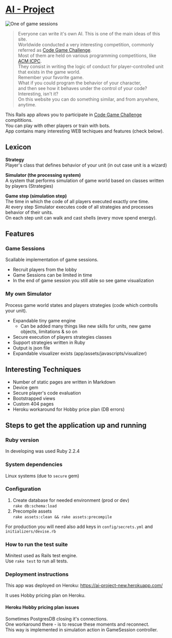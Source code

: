# [AI - Project](https://ai-project-new.herokuapp.com/)
![One of game sessions](https://goo.gl/qDsgo2)

> Everyone can write it's own AI. This is one of the main ideas of this site.  
Worldwide conducted a very interesting competition, commonly referred as [Code Game Challenge](https://habrahabr.ru/post/270953/).  
Most of them are held on various programming competitions, like [ACM ICPC](http://icpc.baylor.edu/).  
They consist in writing the logic of conduct for player-controlled unit that exists in the game world.  
Remember your favorite game.  
What if you could program the behavior of your character,   
and then see how it behaves under the control of your code?  
Interesting, isn't it?  
On this website you can do something similar, and from anywhere, anytime.

This Rails app allows you to participate in [Code Game Challenge](https://habrahabr.ru/post/270953/) compititions.  
You can play with other players or train with bots.   
App contains many interesting WEB techiques and features (check below).

## Lexicon
**Strategy**  
Player's class that defines behavior of your unit (in out case unit is a wizard)

**Simulator (the processing system)**  
A system that performs simulation of game world based on classes written by players (Strategies)

**Game step (simulation step)**  
The time in which the code of all players executed exactly one time.  
At every step Simulator executes code of all strategies and processes behavior of their units.  
On each step unit can walk and cast shells (every move spend energy).

## Features 
### Game Sessions 
Scallable implementation of game sessions.

* Recruit players from the lobby
* Game Sessions can be limited in time
* In the end of game session you still able so see game visualization

### My own Simulator 
Process game world states and players strategies (code which controlls your unit).
* Expandable tiny game engine
  * Can be added many things like new skills for units, new game objects, limitations & so on
* Secure execution of players strategies classes
* Support strategies written in Ruby
* Output is json file
* Expandable visualizer exists (app/assets/javascripts/visualizer)

## Interesting Techniques
* Number of static pages are written in Markdown
* Device gem
* Secure player's code evaluation
* Bootstrapped views
* Custom 404 pages
* Heroku workaround for Hobby price plan (DB errors)

## Steps to get the application up and running
### Ruby version  
In developing was used Ruby 2.2.4

### System dependencies  
Linux systems (due to `secure` gem)

### Configuration  
1) Create database for needed environment (prod or dev)  
`rake db:schema:load`
2) Precompile assets  
`rake assets:clean && rake assets:precompile`

For production you will need also add keys in `config/secrets.yml` and `initializers/devise.rb`

### How to run the test suite
Minitest used as Rails test engine.  
Use `rake test` to run all tests.

### Deployment instructions
This app was deployed on Heroku: 
https://ai-project-new.herokuapp.com/

It uses Hobby pricing plan on Heroku.
#### Heroku Hobby pricing plan issues
Sometimes PostgresDB closing it's connections.  
One workaround there - is to rescue these moments and reconnect.  
This way is implemented in simulation action in GameSession controller.